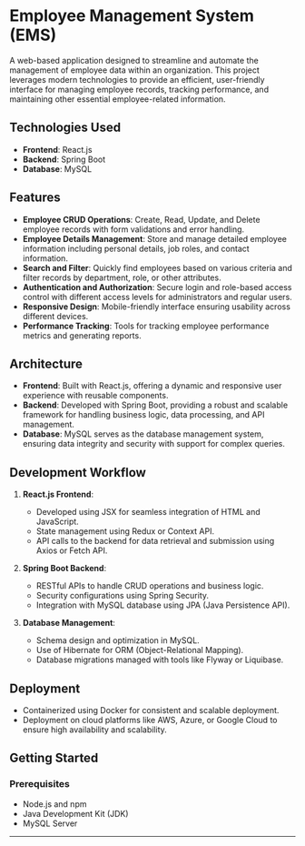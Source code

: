 # Employee Management System (EMS)

A web-based application designed to streamline and automate the management of employee data within an organization. This project leverages modern technologies to provide an efficient, user-friendly interface for managing employee records, tracking performance, and maintaining other essential employee-related information.

## Technologies Used

- **Frontend**: React.js
- **Backend**: Spring Boot
- **Database**: MySQL

## Features

- **Employee CRUD Operations**: Create, Read, Update, and Delete employee records with form validations and error handling.
- **Employee Details Management**: Store and manage detailed employee information including personal details, job roles, and contact information.
- **Search and Filter**: Quickly find employees based on various criteria and filter records by department, role, or other attributes.
- **Authentication and Authorization**: Secure login and role-based access control with different access levels for administrators and regular users.
- **Responsive Design**: Mobile-friendly interface ensuring usability across different devices.
- **Performance Tracking**: Tools for tracking employee performance metrics and generating reports.

## Architecture

- **Frontend**: Built with React.js, offering a dynamic and responsive user experience with reusable components.
- **Backend**: Developed with Spring Boot, providing a robust and scalable framework for handling business logic, data processing, and API management.
- **Database**: MySQL serves as the database management system, ensuring data integrity and security with support for complex queries.

## Development Workflow

1. **React.js Frontend**:
   - Developed using JSX for seamless integration of HTML and JavaScript.
   - State management using Redux or Context API.
   - API calls to the backend for data retrieval and submission using Axios or Fetch API.
   
2. **Spring Boot Backend**:
   - RESTful APIs to handle CRUD operations and business logic.
   - Security configurations using Spring Security.
   - Integration with MySQL database using JPA (Java Persistence API).

3. **Database Management**:
   - Schema design and optimization in MySQL.
   - Use of Hibernate for ORM (Object-Relational Mapping).
   - Database migrations managed with tools like Flyway or Liquibase.

## Deployment

- Containerized using Docker for consistent and scalable deployment.
- Deployment on cloud platforms like AWS, Azure, or Google Cloud to ensure high availability and scalability.

## Getting Started

### Prerequisites

- Node.js and npm
- Java Development Kit (JDK)
- MySQL Server
--------------------------------------------------------------------------------------------------------------------------------------------------------------------
